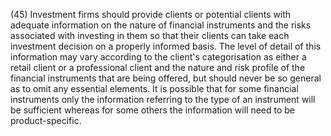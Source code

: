(45) Investment firms should provide clients or potential clients with adequate information on the nature of financial instruments and the risks associated with investing in them so that their clients can take each investment decision on a properly informed basis. The level of detail of this information may vary according to the client's categorisation as either a retail client or a professional client and the nature and risk profile of the financial instruments that are being offered, but should never be so general as to omit any essential elements. It is possible that for some financial instruments only the information referring to the type of an instrument will be sufficient whereas for some others the information will need to be product-specific.